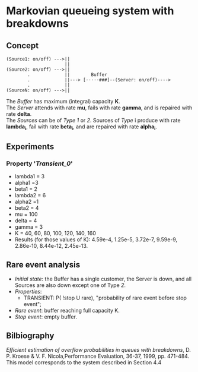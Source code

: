 Markovian queueing system with breakdowns
=========================================

Concept
-------
                       
```
(Source1: on/off) --->||
                      ||
(Source2: on/off) --->||
        .             ||        Buffer
        .             ||---> [·····###]--(Server: on/off)---->
        .             ||
(SourceN: on/off) --->||
```
                       
The _Buffer_ has maximum (integral) capacity **K**.<br>
The _Server_ attends with rate **mu**, fails with rate **gamma**,
and is repaired with rate **delta**.<br>
The _Sources_ can be of _Type_ _1_ or _2_. Sources of _Type_ i produce
with rate **lambda<sub>i</sub>**, fail with rate **beta<sub>i</sub>**,
and are repaired  with rate **alpha<sub>i</sub>**.

Experiments
-----------
### Property '*Transient_0*'
- lambda1 = 3
- alpha1 =3
- beta1 = 2
- lambda2 = 6
- alpha2 =1
- beta2 = 4
- mu = 100
- delta = 4
- gamma = 3
- K = 40, 60, 80, 100, 120, 140, 160
- Results (for those values of K): 4.59e-4, 1.25e-5, 3.72e-7, 9.59e-9,
2.86e-10, 8.44e-12, 2.45e-13.

Rare event analysis
-------------------
- _Initial state_: the Buffer has a single customer, the Server is down,
  and all Sources are also down except one of Type _2_.
- _Properties_:
    - TRANSIENT: P( !stop U rare), "probability of rare event before stop event";
- _Rare event_: buffer reaching full capacity K.
- _Stop event_: empty buffer.

Bilbiography
------------
_Efficient estimation of overflow probabilities in queues
with breakdowns_, D. P. Kroese & V. F. Nicola,Performance Evaluation,
36-37, 1999, pp. 471-484.
This model corresponds to the system described in Section 4.4

